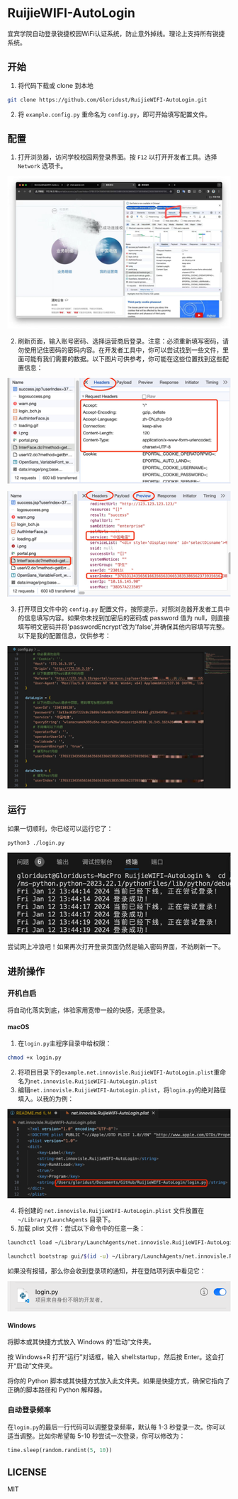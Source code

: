 # RuijieWIFI-AutoLogin
宜宾学院自动登录锐捷校园WiFi认证系统，防止意外掉线。理论上支持所有锐捷系统。

## 开始

1. 将代码下载或 clone 到本地

```bash
git clone https://github.com/Gloridust/RuijieWIFI-AutoLogin.git
```

2. 将 `example.config.py` 重命名为 `config.py`，即可开始填写配置文件。

## 配置

1. 打开浏览器，访问学校校园网登录界面。按 `F12` 以打开开发者工具。选择 `Network` 选项卡。

![jpg](./readme_src/1.jpg)

2. 刷新页面，输入账号密码、选择运营商后登录。注意：必须重新填写密码，请勿使用记住密码的密码内容。在开发者工具中，你可以尝试找到一些文件，里面可能有我们需要的数据。以下图片可供参考，你可能在这些位置找到这些配置信息：

![jpg](./readme_src/2.jpg)

![jpg](./readme_src/3.jpg)

3. 打开项目文件中的 `config.py` 配置文件，按照提示，对照浏览器开发者工具中的信息填写内容。如果你未找到加密后的密码或 password 值为 null，则直接填写明文密码并将'passwordEncrypt'改为'false',并确保其他内容填写完整。以下是我的配置信息，仅供参考：

![jpg](./readme_src/4.jpg)

## 运行

如果一切顺利，你已经可以运行它了：

```bash
python3 ./login.py
```

![png](./readme_src/5.png)

尝试网上冲浪吧！如果再次打开登录页面仍然是输入密码界面，不妨刷新一下。

## 进阶操作

### 开机自启

将自动化落实到底，体验家用宽带一般的快感，无感登录。

#### macOS

1. 在`login.py`主程序目录中给权限：

```bash
chmod +x login.py
```

2. 将项目目录下的`example.net.innovisle.RuijieWIFI-AutoLogin.plist`重命名为`net.innovisle.RuijieWIFI-AutoLogin.plist`
3. 编辑`net.innovisle.RuijieWIFI-AutoLogin.plist`，将`login.py`的绝对路径填入。以我的为例：

![jpg](./readme_src/6.jpg)

4. 将创建的 `net.innovisle.RuijieWIFI-AutoLogin.plist` 文件放置在 `~/Library/LaunchAgents` 目录下。
5. 加载 plist 文件：尝试以下命令中的任意一条：

```bash
launchctl load ~/Library/LaunchAgents/net.innovisle.RuijieWIFI-AutoLogin.plist
```

```bash
launchctl bootstrap gui/$(id -u) ~/Library/LaunchAgents/net.innovisle.RuijieWIFI-AutoLogin.plist
```

如果没有报错，那么你会收到登录项的通知，并在登陆项列表中看见它：

![png](./readme_src/7.png)

#### Windows

将脚本或其快捷方式放入 Windows 的“启动”文件夹。

按 Windows+R 打开“运行”对话框，输入 shell:startup，然后按 Enter。这会打开“启动”文件夹。

将你的 Python 脚本或其快捷方式放入此文件夹。如果是快捷方式，确保它指向了正确的脚本路径和 Python 解释器。

### 自动登录频率

在`login.py`的最后一行代码可以调整登录频率，默认每 1-3 秒登录一次。你可以适当调整。比如你希望每 5-10 秒尝试一次登录，你可以修改为：

```python
time.sleep(random.randint(5, 10))
```

## LICENSE

MIT